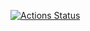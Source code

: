 [![Actions Status](https://github.com/{gotsiridzes}/{ActionsDemo}/workflows/{.NET}/badge.svg)](https://github.com/{gotsiridzes}/{ActionsDemo}/actions)

